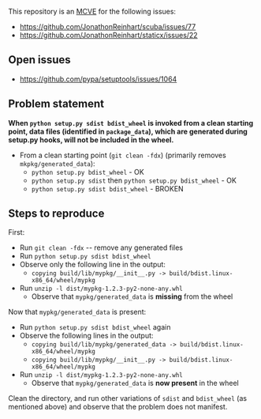 This repository is an [MCVE](https://stackoverflow.com/help/mcve)
for the following issues:
- https://github.com/JonathonReinhart/scuba/issues/77
- https://github.com/JonathonReinhart/staticx/issues/22

## Open issues
- https://github.com/pypa/setuptools/issues/1064

## Problem statement

**When `python setup.py sdist bdist_wheel` is invoked from a clean starting
point, data files (identified in `package_data`), which are generated during
setup.py hooks, will not be included in the wheel.**

- From a clean starting point (`git clean -fdx`) (primarily removes
  `mkpkg/generated_data`):
   - `python setup.py bdist_wheel` - OK
   - `python setup.py sdist` then `python setup.py bdist_wheel` - OK
   - `python setup.py sdist bdist_wheel` - BROKEN

## Steps to reproduce

First:
- Run `git clean -fdx` -- remove any generated files
- Run `python setup.py sdist bdist_wheel`
- Observe only the following line in the output:
   - `copying build/lib/mypkg/__init__.py -> build/bdist.linux-x86_64/wheel/mypkg`
- Run `unzip -l dist/mypkg-1.2.3-py2-none-any.whl`
   - Observe that `mypkg/generated_data` is **missing** from the wheel

Now that `mypkg/generated_data` is present:
- Run `python setup.py sdist bdist_wheel` again
- Observe the following lines in the output:
    - `copying build/lib/mypkg/generated_data -> build/bdist.linux-x86_64/wheel/mypkg`
    - `copying build/lib/mypkg/__init__.py -> build/bdist.linux-x86_64/wheel/mypkg`
- Run `unzip -l dist/mypkg-1.2.3-py2-none-any.whl`
   - Observe that `mypkg/generated_data` is **now present** in the wheel

Clean the directory, and run other variations of `sdist` and `bdist_wheel` (as
mentioned above) and observe that the problem does not manifest.
